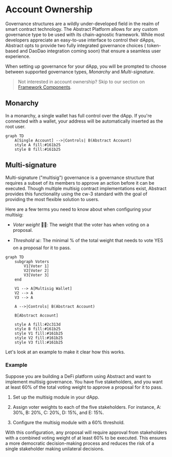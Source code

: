 # Account Ownership

Governance structures are a wildly under-developed field in the realm of smart contract technology. The Abstract
Platform allows for any custom governance type to be used with its chain-agnostic framework. While most developers
appreciate
an easy-to-use interface to control their dApps, Abstract opts to provide two fully integrated governance choices (
token-based and DaoDao integration coming soon) that ensure a seamless user experience.

When setting up governance for your dApp, you will be prompted to choose between supported governance types, *Monarchy*
and *Multi-signature*.

> Not interested in account ownership? Skip to our section on [Framework Components](../5_platform/index.md).

## Monarchy

In a monarchy, a single wallet has full control over the dApp. If you're connected with a wallet, your address will be
automatically inserted as the root user.

```mermaid
graph TD
    A[Single Account] -->|Controls| B(Abstract Account)
    style A fill:#161b25
    style B fill:#161b25
```

## Multi-signature

Multi-signature ("multisig") governance is a governance structure that requires a subset of its members to approve an
action before it can be executed. Though multiple multisig contract implementations exist, Abstract provides this
functionality using the cw-3 standard with the goal of providing the most flexible solution to users.

Here are a few terms you need to know about when configuring your multisig:

- *Voter weight* 🏋️‍♂️: The weight that the voter has when voting on a proposal.


- *Threshold* 📊: The minimal % of the total weight that needs to vote YES on a proposal for it to pass.

```mermaid
graph TD
    subgraph Voters
        V1[Voter 1]
        V2[Voter 2]
        V3[Voter 3]
    end

    V1 --> A[Multisig Wallet]
    V2 --> A
    V3 --> A
    
    A -->|Controls| B(Abstract Account)

    B[Abstract Account]
 
    style A fill:#2c313d
    style B fill:#161b25
    style V1 fill:#161b25
    style V2 fill:#161b25
    style V3 fill:#161b25
```

Let's look at an example to make it clear how this works.

### Example

Suppose you are building a DeFi platform using Abstract and want to implement multisig governance. You have five
stakeholders, and you want at least 60% of the total voting weight to approve a proposal for it to pass.

1. Set up the multisig module in your dApp.

2. Assign voter weights to each of the five stakeholders. For instance, A: 30%, B: 20%, C: 20%, D: 15%, and E: 15%.

3. Configure the multisig module with a 60% threshold.

With this configuration, any proposal will require approval from stakeholders with a combined voting weight of at least
60% to be executed. This ensures a more democratic decision-making process and reduces the risk of a single stakeholder
making unilateral decisions.
